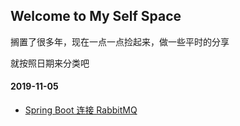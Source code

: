 ## Welcome to My Self Space

搁置了很多年，现在一点一点捡起来，做一些平时的分享

就按照日期来分类吧

#### 2019-11-05

- [Spring Boot 连接  RabbitMQ](SprintBootWithRabbitMQ.md)



